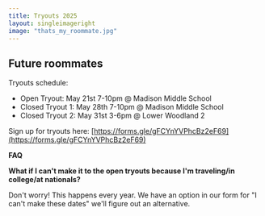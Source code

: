```yaml
---
title: Tryouts 2025
layout: singleimageright
image: "thats_my_roommate.jpg"
---
```


## Future roommates

Tryouts schedule:
- Open Tryout: May 21st 7-10pm @ Madison Middle School
- Closed Tryout 1: May 28th 7-10pm @ Madison Middle School
- Closed Tryout 2: May 31st 3-6pm @ Lower Woodland 2

Sign up for tryouts here: [https://forms.gle/gFCYnYVPhcBz2eF69](https://forms.gle/gFCYnYVPhcBz2eF69)




__FAQ__

__What if I can't make it to the open tryouts because I'm traveling/in college/at nationals?__

Don't worry! This happens every year. We have an option in our form for "I can't make these dates" we'll figure out an alternative.